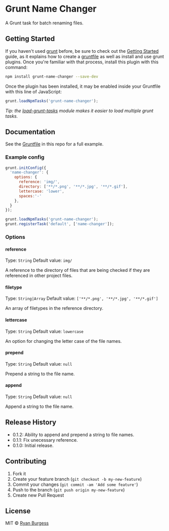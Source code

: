Grunt Name Changer
==================

A Grunt task for batch renaming files.

## Getting Started

If you haven't used [grunt][] before, be sure to check out the [Getting Started][] guide, as it explains how to create a [gruntfile][Getting Started] as well as install and use grunt plugins. Once you're familiar with that process, install this plugin with this command:

```sh
npm install grunt-name-changer --save-dev
```

Once the plugin has been installed, it may be enabled inside your Gruntfile with this line of JavaScript:

```js
grunt.loadNpmTasks('grunt-name-changer');
```

*Tip: the [load-grunt-tasks](https://github.com/sindresorhus/load-grunt-tasks) module makes it easier to load multiple grunt tasks.*

[grunt]: http://gruntjs.com
[Getting Started]: https://github.com/gruntjs/grunt/wiki/Getting-started


## Documentation

See the [Gruntfile](Gruntfile.js) in this repo for a full example.


### Example config

```js
grunt.initConfig({
  'name-changer': {
    options: {
      reference: 'img/',
      directory: ['**/*.png', '**/*.jpg', '**/*.gif'],
      lettercase: 'lower',
      spaces:'-'
    },
  }
});

grunt.loadNpmTasks('grunt-name-changer');
grunt.registerTask('default', ['name-changer']);
```

### Options

#### reference
Type: `String`
Default value: `img/`

A reference to the directory of files that are being checked if they are referenced in other project files.

#### filetype
Type: `String|Array`
Default value: `['**/*.png', '**/*.jpg', '**/*.gif']`

An array of filetypes in the reference directory.

#### lettercase
Type: `String`
Default value: `lowercase`

An option for changing the letter case of the file names.

#### prepend
Type: `String`
Default value: `null`

Prepend a string to the file name.

#### append
Type: `String`
Default value: `null`

Append a string to the file name.

## Release History
* 0.1.2: Ability to append and prepend a string to file names.
* 0.1.1: Fix unecessary reference.
* 0.1.0: Initial release.

## Contributing

1. Fork it
2. Create your feature branch (`git checkout -b my-new-feature`)
3. Commit your changes (`git commit -am 'Add some feature'`)
4. Push to the branch (`git push origin my-new-feature`)
5. Create new Pull Request


## License

MIT © [Ryan Burgess](http://ryanburgess.com)